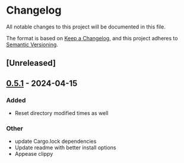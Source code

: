 # Changelog
All notable changes to this project will be documented in this file.

The format is based on [Keep a Changelog](https://keepachangelog.com/en/1.0.0/),
and this project adheres to [Semantic Versioning](https://semver.org/spec/v2.0.0.html).

## [Unreleased]

## [0.5.1](https://github.com/Dr-Emann/applesauce/compare/applesauce-cli-v0.5.0...applesauce-cli-v0.5.1) - 2024-04-15

### Added
- Reset directory modified times as well

### Other
- update Cargo.lock dependencies
- Update readme with better install options
- Appease clippy
